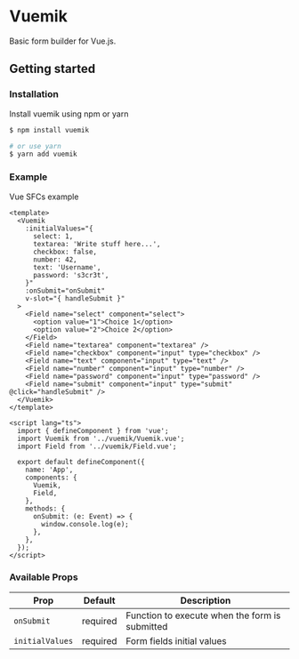 # Vuemik

Basic form builder for Vue.js.

## Getting started
### Installation

Install vuemik using npm or yarn
```bash
$ npm install vuemik

# or use yarn
$ yarn add vuemik
```

### Example
Vue SFCs example
```vue
<template>
  <Vuemik
    :initialValues="{
      select: 1,
      textarea: 'Write stuff here...',
      checkbox: false,
      number: 42,
      text: 'Username',
      password: 's3cr3t',
    }"
    :onSubmit="onSubmit"
    v-slot="{ handleSubmit }"
  >
    <Field name="select" component="select">
      <option value="1">Choice 1</option>
      <option value="2">Choice 2</option>
    </Field>
    <Field name="textarea" component="textarea" />
    <Field name="checkbox" component="input" type="checkbox" />
    <Field name="text" component="input" type="text" />
    <Field name="number" component="input" type="number" />
    <Field name="password" component="input" type="password" />
    <Field name="submit" component="input" type="submit" @click="handleSubmit" />
  </Vuemik>
</template>

<script lang="ts">
  import { defineComponent } from 'vue';
  import Vuemik from '../vuemik/Vuemik.vue';
  import Field from '../vuemik/Field.vue';

  export default defineComponent({
    name: 'App',
    components: {
      Vuemik,
      Field,
    },
    methods: {
      onSubmit: (e: Event) => {
        window.console.log(e);
      },
    },
  });
</script>
```

### Available Props
| Prop           | Default  | Description                                                                  |
| -------------- | -------- | ---------------------------------------------------------------------------- |
| `onSubmit`  | required        | Function to execute when the form is submitted                       |
| `initialValues` | required        | Form fields initial values                                          |
